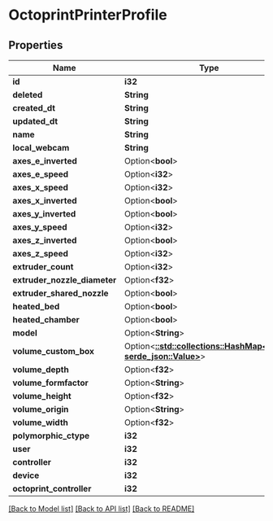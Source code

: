 # OctoprintPrinterProfile

## Properties

Name | Type | Description | Notes
------------ | ------------- | ------------- | -------------
**id** | **i32** |  | [readonly]
**deleted** | **String** |  | [readonly]
**created_dt** | **String** |  | [readonly]
**updated_dt** | **String** |  | [readonly]
**name** | **String** |  | 
**local_webcam** | **String** |  | 
**axes_e_inverted** | Option<**bool**> |  | [optional]
**axes_e_speed** | Option<**i32**> |  | [optional]
**axes_x_speed** | Option<**i32**> |  | [optional]
**axes_x_inverted** | Option<**bool**> |  | [optional]
**axes_y_inverted** | Option<**bool**> |  | [optional]
**axes_y_speed** | Option<**i32**> |  | [optional]
**axes_z_inverted** | Option<**bool**> |  | [optional]
**axes_z_speed** | Option<**i32**> |  | [optional]
**extruder_count** | Option<**i32**> |  | [optional]
**extruder_nozzle_diameter** | Option<**f32**> |  | [optional]
**extruder_shared_nozzle** | Option<**bool**> |  | [optional]
**heated_bed** | Option<**bool**> |  | [optional]
**heated_chamber** | Option<**bool**> |  | [optional]
**model** | Option<**String**> |  | [optional]
**volume_custom_box** | Option<[**::std::collections::HashMap<String, serde_json::Value>**](serde_json::Value.md)> |  | [optional]
**volume_depth** | Option<**f32**> |  | [optional]
**volume_formfactor** | Option<**String**> |  | [optional]
**volume_height** | Option<**f32**> |  | [optional]
**volume_origin** | Option<**String**> |  | [optional]
**volume_width** | Option<**f32**> |  | [optional]
**polymorphic_ctype** | **i32** |  | [readonly]
**user** | **i32** |  | [readonly]
**controller** | **i32** |  | 
**device** | **i32** |  | 
**octoprint_controller** | **i32** |  | 

[[Back to Model list]](../README.md#documentation-for-models) [[Back to API list]](../README.md#documentation-for-api-endpoints) [[Back to README]](../README.md)


